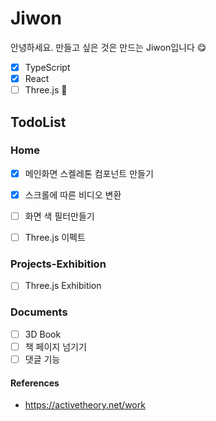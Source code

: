 # Jiwon

안녕하세요.
만들고 싶은 것은 만드는 Jiwon입니다 😋

- [x] TypeScript
- [x] React
- [ ] Three.js 💎

## TodoList

### Home

- [x] 메인화면 스켈레톤 컴포넌트 만들기
- [x] 스크롤에 따른 비디오 변환
- [ ] 화면 색 필터만들기

- [ ] Three.js 이펙트

### Projects-Exhibition

- [ ] Three.js Exhibition

### Documents

- [ ] 3D Book
- [ ] 책 페이지 넘기기
- [ ] 댓글 기능

#### References

- https://activetheory.net/work
